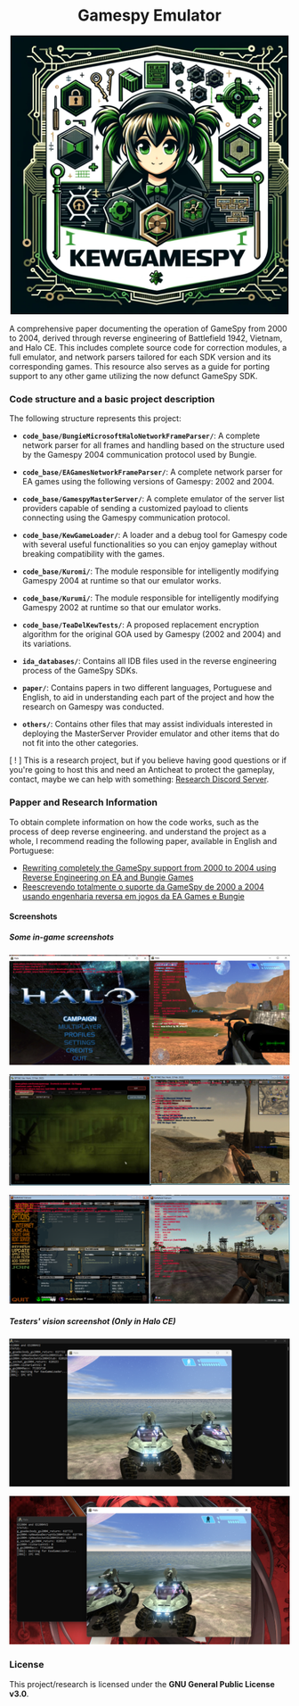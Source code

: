 <div style="text-align:center;">
    <h1>Gamespy Emulator</h1>
    <img src="paper/GamespyEmulator/imagens/intro.png" alt="Gamespy Logo" style="width:500px;"/>
</div>

A comprehensive paper documenting the operation of GameSpy from 2000 to 2004, derived through reverse engineering of Battlefield 1942, Vietnam, and Halo CE. This includes complete source code for correction modules, a full emulator, and network parsers tailored for each SDK version and its corresponding games. This resource also serves as a guide for porting support to any other game utilizing the now defunct GameSpy SDK.

### Code structure and a basic project description

The following structure represents this project:

- **`code_base/BungieMicrosoftHaloNetworkFrameParser/`**: A complete network parser for all frames and handling based on the structure used by the Gamespy 2004 communication protocol used by Bungie.

- **`code_base/EAGamesNetworkFrameParser/`**: A complete network parser for EA games using the following versions of Gamespy: 2002 and 2004.

- **`code_base/GamespyMasterServer/`**: A complete emulator of the server list providers capable of sending a customized payload to clients connecting using the Gamespy communication protocol.

- **`code_base/KewGameLoader/`**: A loader and a debug tool for Gamespy code with several useful functionalities so you can enjoy gameplay without breaking compatibility with the games.

- **`code_base/Kuromi/`**: The module responsible for intelligently modifying Gamespy 2004 at runtime so that our emulator works.

- **`code_base/Kurumi/`**: The module responsible for intelligently modifying Gamespy 2002 at runtime so that our emulator works.

- **`code_base/TeaDelKewTests/`**: A proposed replacement encryption algorithm for the original GOA used by Gamespy (2002 and 2004) and its variations.

- **`ida_databases/`**: Contains all IDB files used in the reverse engineering process of the GameSpy SDKs.

- **`paper/`**: Contains papers in two different languages, Portuguese and English, to aid in understanding each part of the project and how the research on Gamespy was conducted.

- **`others/`**: Contains other files that may assist individuals interested in deploying the MasterServer Provider emulator and other items that do not fit into the other categories.

[ ! ] This is a research project, but if you believe having good questions or if you're going to host this and need an Anticheat to protect the gameplay, contact, maybe we can help with something: [Research Discord Server](https://discord.gg/fWhvHXtzxy).

### Papper and Research Information

To obtain complete information on how the code works, such as the process of deep reverse engineering. and understand the project as a whole, I recommend reading the following paper, available in English and Portuguese:

- [Rewriting completely the GameSpy support from 2000 to 2004 using Reverse Engineering on EA and Bungie Games](https://keowu.re/posts/Rewriting-completely-the-GameSpy-support-from-2000-to-2004-using-Reverse-Engineering-on-EA-and-Bungie-Games/)
- [Reescrevendo totalmente o suporte da GameSpy de 2000 a 2004 usando engenharia reversa em jogos da EA Games e Bungie](https://keowu.re/posts/Reescrevendo-totalmente-o-suporte-da-GameSpy-de-2000-a-2004-usando-engenharia-reversa-em-jogos-da-EA-Games-e-Bungie/)

#### Screenshots

##### Some in-game screenshots
![Kew Game Loader 1 - Halo CE](paper/GamespyEmulator/imagens/kewgameloader1.png)

![Kew Game Loader 2 - Battlefield 1942](paper/GamespyEmulator/imagens/kewgameloader2.png)

![Kew Game Loader 3 - Battlefield Vietnam](paper/GamespyEmulator/imagens/kewgameloader3.png)

##### Testers' vision screenshot (Only in Halo CE)

![Testers view 1 - Halo CE](others/testers_screenshots/player_tester_akko.png)

![Testers view 2 - Halo CE](others/testers_screenshots/player_tester_keowu.png)

### License

This project/research is licensed under the **GNU General Public License v3.0**.

